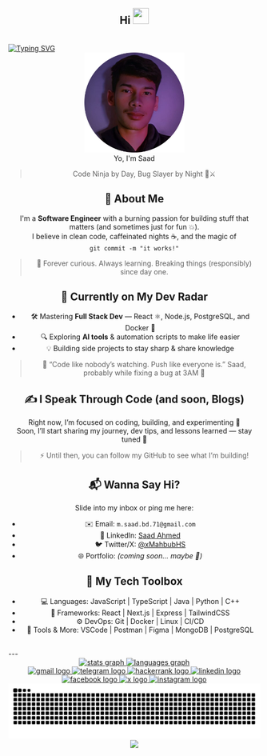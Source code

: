 <br>
<h2 align="center">Hi <img src="https://media.tenor.com/0CpFOKGVaeMAAAAi/hand-waving-hand.gif" height="32" width="32"/></h2><br>
<a href="#"><img src="https://readme-typing-svg.demolab.com?font=Emilys+Candy&Noto+Sans+Mono&size=27&pause=1000&color=FC4273&center=true&vCenter=true&width=435&lines=I'm+Mahbub+Hasan+Saad.+;JavaScript+Developer.+;Jr.+Full+stack+at+MERN" alt="Typing SVG" /></a>

<br clear="both">

<div align="center">
  <img height="200" src="https://raw.githubusercontent.com/MahbubHS/MahbubHS/refs/heads/main/thumb-modified.png"/>
</div>
<div align="center">
  Yo, I'm Saad

> Code Ninja by Day, Bug Slayer by Night 🐛⚔️

## 🚀 About Me
I'm a **Software Engineer** with a burning passion for building stuff that matters (and sometimes just for fun 💥).  
I believe in clean code, caffeinated nights ☕, and the magic of <br>
`git commit -m "it works!"`

> 🧠 Forever curious. Always learning. Breaking things (responsibly) since day one.

## 🌱 Currently on My Dev Radar
- 🛠️ Mastering **Full Stack Dev** — React ⚛️, Node.js, PostgreSQL, and Docker 🐳  
- 🔍 Exploring **AI tools** & automation scripts to make life easier  
- 💡 Building side projects to stay sharp & share knowledge
  
> 💬 “Code like nobody’s watching. Push like everyone is.”
Saad, probably while fixing a bug at 3AM 🫠

## ✍️ I Speak Through Code (and soon, Blogs)
Right now, I’m focused on coding, building, and experimenting 🧪  
Soon, I’ll start sharing my journey, dev tips, and lessons learned — stay tuned 👀

> ⚡ Until then, you can follow my GitHub to see what I’m building!

## 📬 Wanna Say Hi?
Slide into my inbox or ping me here:
- ✉️ Email: `m.saad.bd.71@gmail.com`
- 🧠 LinkedIn: [Saad Ahmed](https://linkedin.com/in/xMahbubHS)
- 🐦 Twitter/X: [@xMahbubHS](https://twitter.com/xMahbubHS)
- 🌐 Portfolio: *(coming soon... maybe 👀)*

## 🔧 My Tech Toolbox

- 💻 Languages:     JavaScript | TypeScript | Java | Python | C++
- 🧰 Frameworks:    React | Next.js | Express | TailwindCSS
- ⚙️ DevOps:        Git | Docker | Linux | CI/CD
- 🧠 Tools & More:  VSCode | Postman | Figma | MongoDB | PostgreSQL
</div>

<br clear="both">
---
<div align="center">
  <a href="#">
  <img src="https://github-readme-stats.vercel.app/api?username=MahbubHS&theme=github_dark&hide_border=true&show_icons=true&include_all_commits=true" height="150" alt="stats graph"  />
  </a><a href="#">
  <img src="https://github-readme-stats.vercel.app/api/top-langs/?username=MahbubHS&hide_border=true&include_all_commits=true&layout=compact&card_width=320&langs_count=5&theme=github_dark" height="150" alt="languages graph"  /></a>
</div>

<div align="center">
  <a href="mailto:m.saad.bd.71@gmail.com" target="_blank">
    <img src="https://img.shields.io/badge/Gmail-D14836?logo=gmail&logoColor=white" height="" alt="gmail logo"  />
  </a>
  <a href="https://t.me/Saadahmed10x" target="_blank">
    <img src="https://img.shields.io/static/v1?message=Telegram&logo=telegram&label=&color=2CA5E0&logoColor=white&labelColor=&style=flat" height="" alt="telegram logo"  />
  </a>
  <a href="https://www.hackerrank.com/profile/m_saad_bd_71" target="_blank">
    <img src="https://img.shields.io/static/v1?message=HackerRank&logo=hackerrank&label=&color=2EC866&logoColor=white&labelColor=&style=flat" height="" alt="hackerrank logo"  />
  </a>
  <a href="https://www.linkedin.com/in/xMahbubHS" target="_blank">
    <img src="https://img.shields.io/badge/Linkedin-%230077B5.svg?logo=linkedin&logoColor=white" height="" alt="linkedin logo"  />
  </a>
  <a href="https://www.facebook.com/xMahbubHS" target="_blank">
    <img src="https://img.shields.io/badge/Facebook-%231877F2.svg?logo=Facebook&logoColor=white" height="" alt="facebook logo"  />
  </a>
  <a href="https://x.com/xMahbubHS" target="_blank">
    <img src="https://img.shields.io/badge/X-%23000000.svg?logo=X&logoColor=white" height="" alt="x logo"  />
  </a>
  <a href="https://www.instagram.com/xMahbubHS" target="_blank">
    <img src="https://img.shields.io/static/v1?message=Instagram&logo=instagram&label=&color=E4405F&logoColor=white&labelColor=&style=flat" height="" alt="instagram logo"  />
  </a>

<br clear="both">
<a href="#">
<img src="https://raw.githubusercontent.com/MahbubHS/MahbubHS/output/snake.svg" alt="Snake animation" /></a>

<br clear="both">

<div align="center">
  <img src="https://visitor-badge.laobi.icu/badge?page_id=MahbubHS.MahbubHS&right_color=coral" />
</div>
